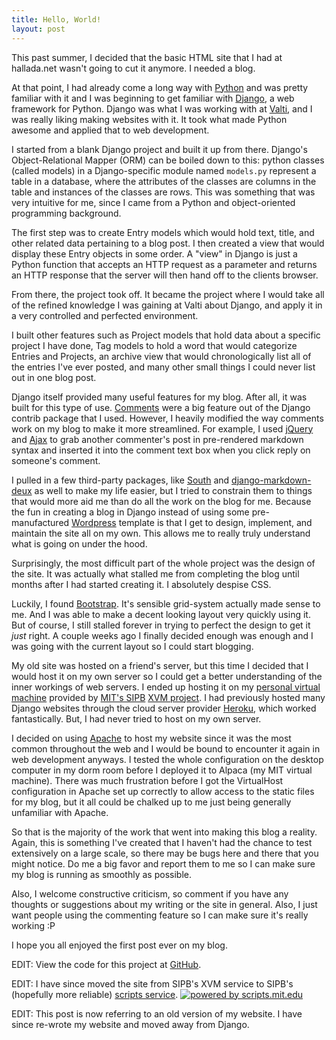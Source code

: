 ```yaml
---
title: Hello, World!
layout: post
---
```


This past summer, I decided that the basic HTML site that I had at hallada.net
wasn't going to cut it anymore. I needed a blog.

At that point, I had already come a long way with [Python](http://python.org/)
and was pretty familiar with it and I was beginning to get familiar with
[Django](https://www.djangoproject.com/), a web framework for Python. Django
was what I was working with at [Valti](https://www.valti.com), and I was really
liking making websites with it. It took what made Python awesome and applied
that to web development.

I started from a blank Django project and built it up from there. Django's
Object-Relational Mapper (ORM) can be boiled down to this: python classes
(called models) in a Django-specific module named `models.py` represent a table
in a database, where the attributes of the classes are columns in the table and
instances of the classes are rows. This was something that was very intuitive
for me, since I came from a Python and object-oriented programming background.

The first step was to create Entry models which would hold text, title, and
other related data pertaining to a blog post. I then created a view that would
display these Entry objects in some order. A "view" in Django is just a Python
function that accepts an HTTP request as a parameter and returns an HTTP
response that the server will then hand off to the clients browser.

From there, the project took off. It became the project where I would take all
of the refined knowledge I was gaining at Valti about Django, and apply it in a
very controlled and perfected environment. 

I built other features such as Project models that hold data about a specific
project I have done, Tag models to hold a word that would categorize Entries
and Projects, an archive view that would chronologically list all of the
entries I've ever posted, and many other small things I could never list out in
one blog post.

Django itself provided many useful features for my blog. After all, it was
built for this type of use.
[Comments](https://docs.djangoproject.com/en/dev/ref/contrib/comments) were a
big feature out of the Django contrib package that I used. However, I heavily
modified the way comments work on my blog to make it more streamlined. For
example, I used [jQuery](http://jquery.com/) and
[Ajax](http://en.wikipedia.org/wiki/Ajax_(programming)) to grab another
commenter's post in pre-rendered markdown syntax and inserted it into the
comment text box when you click reply on someone's comment.

I pulled in a few third-party packages, like
[South](http://south.aeracode.org/) and
[django-markdown-deux](https://github.com/trentm/django-markdown-deux) as well
to make my life easier, but I tried to constrain them to things that would more
aid me than do all the work on the blog for me. Because the fun in creating a
blog in Django instead of using some pre-manufactured
[Wordpress](http://wordpress.org/) template is that I get to design, implement,
and maintain the site all on my own. This allows me to really truly understand
what is going on under the hood.

Surprisingly, the most difficult part of the whole project was the design of
the site. It was actually what stalled me from completing the blog until months
after I had started creating it. I absolutely despise CSS.

Luckily, I found [Bootstrap](http://twitter.github.com/bootstrap/). It's
sensible grid-system actually made sense to me. And I was able to make a decent
looking layout very quickly using it. But of course, I still stalled forever in
trying to perfect the design to get it *just* right. A couple weeks ago I
finally decided enough was enough and I was going with the current layout so I
could start blogging.

My old site was hosted on a friend's server, but this time I decided that I
would host it on my own server so I could get a better understanding of the
inner workings of web servers. I ended up hosting it on my [personal virtual
machine](http://alpaca.mit.edu) provided by [MIT's SIPB](http://sipb.mit.edu/)
[XVM project](http://xvm.mit.edu/). I had previously hosted many Django
websites through the cloud server provider [Heroku](http://www.heroku.com/),
which worked fantastically. But, I had never tried to host on my own server.

I decided on using [Apache](http://www.apache.org/) to host my website since it
was the most common throughout the web and I would be bound to encounter it
again in web development anyways. I tested the whole configuration on the
desktop computer in my dorm room before I deployed it to Alpaca (my MIT virtual
machine). There was much frustration before I got the VirtualHost configuration
in Apache set up correctly to allow access to the static files for my blog, but
it all could be chalked up to me just being generally unfamiliar with Apache.

So that is the majority of the work that went into making this blog a reality.
Again, this is something I've created that I haven't had the chance to test
extensively on a large scale, so there may be bugs here and there that you
might notice. Do me a big favor and report them to me so I can make sure my
blog is running as smoothly as possible.

Also, I welcome constructive criticism, so comment if you have any thoughts or
suggestions about my writing or the site in general. Also, I just want people
using the commenting feature so I can make sure it's really working :P

I hope you all enjoyed the first post ever on my blog.

EDIT: View the code for this project at
[GitHub](https://github.com/thallada/personalsite).

EDIT: I have since moved the site from SIPB's XVM service to SIPB's (hopefully
more reliable) [scripts service](http://scripts.mit.edu). <a
href="http://scripts.mit.edu/"><img alt="powered by scripts.mit.edu"
src="http://scripts.mit.edu/media/powered_by.gif" /></a>

EDIT: This post is now referring to an old version of my website. I have since
re-wrote my website and moved away from Django.
